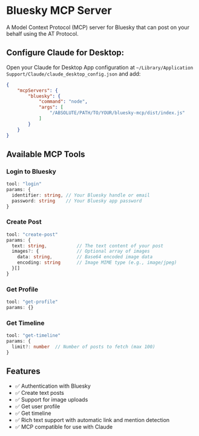 # Bluesky MCP Server

A Model Context Protocol (MCP) server for Bluesky that can post on your behalf using the AT Protocol.

## Configure Claude for Desktop:

Open your Claude for Desktop App configuration at `~/Library/Application Support/Claude/claude_desktop_config.json` and add:

```json
{
    "mcpServers": {
        "bluesky": {
            "command": "node",
            "args": [
                "/ABSOLUTE/PATH/TO/YOUR/bluesky-mcp/dist/index.js"
            ]
        }
    }
}
```

## Available MCP Tools

### Login to Bluesky
```typescript
tool: "login"
params: {
  identifier: string, // Your Bluesky handle or email
  password: string    // Your Bluesky app password
}
```

### Create Post
```typescript
tool: "create-post"
params: {
  text: string,           // The text content of your post
  images?: {              // Optional array of images
    data: string,         // Base64 encoded image data
    encoding: string      // Image MIME type (e.g., image/jpeg)
  }[]
}
```

### Get Profile
```typescript
tool: "get-profile"
params: {}
```

### Get Timeline
```typescript
tool: "get-timeline"
params: {
  limit?: number  // Number of posts to fetch (max 100)
}
```

## Features

- ✅ Authentication with Bluesky
- ✅ Create text posts
- ✅ Support for image uploads
- ✅ Get user profile
- ✅ Get timeline
- ✅ Rich text support with automatic link and mention detection
- ✅ MCP compatible for use with Claude